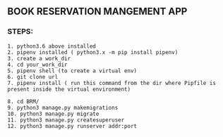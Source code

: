## BOOK RESERVATION MANGEMENT APP 

### STEPS:

 	
	1. python3.6 above installed
	2. pipenv installed ( python3.x -m pip install pipenv)
	3. create a work_dir
	4. cd your_work_dir
	5. pipenv shell (to create a virtual env) 
	6. git clone url
	7. pipenv install ( run this command from the dir where Pipfile is present inside the virtual environment)
        
    8. cd BRM/
    9. python3 manage.py makemigrations
    10. python3 manage.py migrate 
    11. python3 manage.py createsuperuser
    12. python3 manage.py runserver addr:port
 

